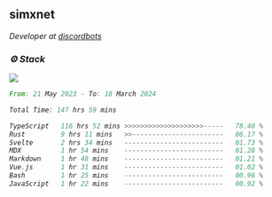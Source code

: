 <h2>simxnet</h2>
<p><em>Developer at <a href="https://github.com/dbotslist">discordbots</a></p>

### ⚙️ Stack
![](https://skillicons.dev/icons?i=git,docker,js,ts,cloudflare,css,deno,express,cpp,rust,arduino,graphql,html,nestjs,react,apollo,bash,lua,nextjs,nodejs,ps,powershell,neovim,postgres,tailwind,prisma)

<!--START_SECTION:waka-->

```rust
From: 21 May 2023 - To: 18 March 2024

Total Time: 147 hrs 59 mins

TypeScript   116 hrs 52 mins >>>>>>>>>>>>>>>>>>>>-----   78.40 %
Rust         9 hrs 11 mins   >>-----------------------   06.17 %
Svelte       2 hrs 34 mins   -------------------------   01.73 %
MDX          1 hr 54 mins    -------------------------   01.28 %
Markdown     1 hr 48 mins    -------------------------   01.21 %
Vue.js       1 hr 31 mins    -------------------------   01.02 %
Bash         1 hr 25 mins    -------------------------   00.96 %
JavaScript   1 hr 22 mins    -------------------------   00.92 %
```

<!--END_SECTION:waka-->


<!--
<p align="center">
     <a href="https://discord.gg/HhybNhchcC"><img src="https://invidget.switchblade.xyz/sejc7TnX6N" align="center" ><a>
</p> 
-->
